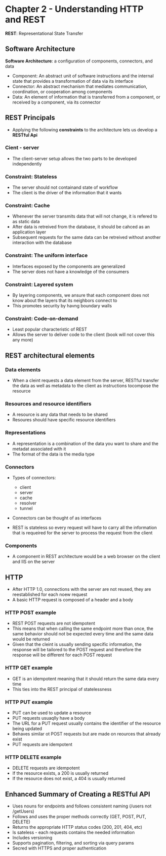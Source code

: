 # Chapter 2 - Understanding HTTP and REST

**REST**: Representational State Transfer

## Software Architecture

**Software Architecture**: a configuration of components, connectors, and data

- Component: An abstract unit of software instructions and the internal state that provides a transformation of data via its interface
- Connector: An abstract mechanism that mediates communication, coordination, or cooperation among components
- Data: An element of information that is transferred from a component, or received by a component, via its connector

## REST Principals

- Applying the following **constraints** to the architecture lets us develop a **RESTful Api**

### Cient - server

- The client-server setup allows the two parts to be developed independently

### Constraint: Stateless

- The server should not containand state of workflow
- The client is the driver of the information that it wants

### Constraint: Cache

- Whenever the server transmits data that will not change, it is refered to as static data
- After data is retreived from the database, it should be cahced as an application layer
- Subsequent requests for the same data can be retreived without another interaction with the database

### Constraint: The uniform interface

- Interfaces exposed by the components are generalized
- The server does not have a knowledge of the consumers

### Constraint: Layered system

- By layering components, we ansure that each component does not know about the layers that its neighbors connect to
- This promotes security by havng boundary walls

### Constraint: Code-on-demand

- Least popular characteristic of REST
- Allows the server to deliver code to the client (book will not cover this any more)

## REST architectural elements

### Data elements

- When a cleint requests a data element from the server, RESTful transfer the data as well as metadata to the client as instructions tocompose the resource

### Resources and resource identifiers

- A resource is any data that needs to be shared
- Resoures should have specific resource identifiers

### Representations

- A representation is a combination of the data you want to share and the metadat associated with it
- The format of the data is the media type

### Connectors

- Types of connectors:
  - client
  - server
  - cache
  - resolver
  - tunnel

- Connectors can be thought of as interfaces
- REST is stateless so every request will have to carry all the information that is requeired for the server to process the request from the client

### Components

- A component in REST architecture would be a web browser on the client and IIS on the server

## HTTP

- After HTTP 1.0, connections with the server are not reused, they are reestablished for each noew request
- A basic HTTP request is composed of a header and a body

### HTTP POST example

- REST POST requests are not idempotent
- This means that when calling the same endpoint more than once, the same behavior should not be expected every time and the same data would be returned
- Given that the cleint is usually sending specific information, the response will be tailored to the POST request and therefore the response will be different for each POST request

### HTTP GET example

- GET is an idempotent meaning that it should return the same data every time
- This ties into the REST principal of statelessness

### HTTP PUT example

- PUT can be used to update a resource
- PUT requests usuaqlly have a body
- The URL for a PUT request usually contains the identifier of the resource being updated
- Behaves similar ot POST requests but are made on reources that already exist
- PUT requests are idempotent

### HTTP DELETE example

- DELETE requests are idempotent
- If the resource exists, a 200 is usually returned
- If the resource does not exist, a 404 is usually returned

## Enhanced Summary of Creating a RESTful API

- Uses nouns for endpoints and follows consistent naming (/users not /getUsers)
- Follows and uses the proper methods correctly (GET, POST, PUT, DELETE)
- Returns the appropriate HTTP status codes (200, 201, 404, etc)
- Is sateless - each requests contains the needed information
- Includes versioning
- Supports pagination, filtering, and sorting via query params
- Secred with HTTPS and proper authentication